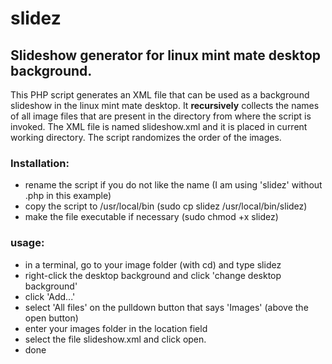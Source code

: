 # slidez

## Slideshow generator for linux mint mate desktop background.

This PHP script generates an XML file that can be used as a background slideshow in the linux mint mate desktop. It __recursively__ collects the names of all image files that are present in the directory from where the script is invoked. 
The XML file is named slideshow.xml and it is placed in current working directory.
The script randomizes the order of the images.

### Installation:
- rename the script if you do not like the name (I am using 'slidez' without .php in this example)
- copy the script to /usr/local/bin (sudo cp slidez /usr/local/bin/slidez)
- make the file executable if necessary (sudo chmod +x slidez)

### usage:
- in a terminal, go to your image folder (with cd) and type slidez 
- right-click the desktop background and click 'change desktop background'
- click 'Add...'
- select 'All files' on the pulldown button that says 'Images' (above the open button)
- enter your images folder in the location field
- select the file slideshow.xml and click open.
- done
